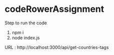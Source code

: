 # codeRowerAssignment
 
 Step to run the code 

 1. npm i
 2. node index.js


 URL : http://localhost:3000/api/get-countries-tags